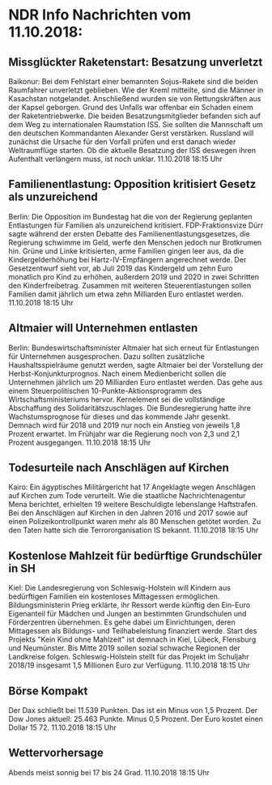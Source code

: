 # NDR Info Nachrichten vom 11.10.2018:


## Missglückter Raketenstart: Besatzung unverletzt
Baikonur: Bei dem Fehlstart einer bemannten Sojus-Rakete sind die beiden Raumfahrer unverletzt geblieben. Wie der Kreml mitteilte, sind die Männer in Kasachstan notgelandet. Anschließend wurden sie von Rettungskräften aus der Kapsel geborgen. Grund des Unfalls war offenbar ein Schaden einem der Raketentriebwerke. Die beiden Besatzungsmitglieder befanden sich auf dem Weg zu internationalen Raumstation ISS. Sie sollten die Mannschaft um den deutschen Kommandanten Alexander Gerst verstärken. Russland will zunächst die Ursache für den Vorfall prüfen und erst danach wieder Weltraumflüge starten. Ob die aktuelle Besatzung der ISS deswegen ihren Aufenthalt verlängern muss, ist noch unklar. 11.10.2018 18:15 Uhr 

## Familienentlastung: Opposition kritisiert Gesetz als unzureichend
Berlin: 	Die Opposition im Bundestag hat die von der Regierung geplanten Entlastungen für Familien als unzureichend kritisiert. FDP-Fraktionsvize Dürr sagte während der ersten Debatte des Familienentlastungsgesetzes, die Regierung schwimme im Geld, werfe den Menschen jedoch nur Brotkrumen hin. Grüne und Linke kritisierten, arme Familien gingen leer aus, da die Kindergelderhöhung bei Hartz-IV-Empfängern angerechnet werde. Der Gesetzentwurf sieht vor, ab Juli 2019 das Kindergeld um zehn Euro monatlich pro Kind zu erhöhen, außerdem 2019 und 2020 in zwei Schritten den Kinderfreibetrag. Zusammen mit weiteren Steuerentlastungen sollen Familien damit jährlich um etwa zehn Milliarden Euro entlastet werden. 11.10.2018 18:15 Uhr 

## Altmaier will Unternehmen entlasten
Berlin: Bundeswirtschaftsminister Altmaier hat sich erneut für Entlastungen für Unternehmen ausgesprochen. Dazu sollten zusätzliche Haushaltsspielräume genutzt werden, sagte Altmaier bei der Vorstellung der Herbst-Konjunkturprognos. Nach einem Medienbericht sollen die Unternehmen jährlich um 20 Milliarden Euro entlastet werden. Das gehe aus einem Steuerpolitischen 10-Punkte-Aktionsprogramm des Wirtschaftsministeriums hervor. Kernelement sei die vollständige Abschaffung des Solidaritätszuschlages. Die Bundesregierung hatte ihre Wachstumsprognose für dieses und das kommende Jahr gesenkt. Demnach wird für 2018 und 2019 nur noch ein Anstieg von jeweils 1,8 Prozent erwartet. Im Frühjahr war die Regierung noch von 2,3 und 2,1 Prozent ausgegangen. 11.10.2018 18:15 Uhr 

## Todesurteile nach Anschlägen auf Kirchen
Kairo: Ein ägyptisches Militärgericht hat 17 Angeklagte wegen Anschlägen auf Kirchen zum Tode verurteilt. Wie die staatliche Nachrichtenagentur Mena berichtet, erhielten 19 weitere Beschuldigte lebenslange Haftstrafen. Bei den Anschlägen auf Kirchen in den Jahren 2016 und 2017 sowie auf einen Polizeikontrollpunkt waren mehr als 80 Menschen getötet worden. Zu den Taten hatte sich die Terrororganisation IS bekannt. 11.10.2018 18:15 Uhr 

## Kostenlose Mahlzeit für bedürftige Grundschüler in SH
Kiel: Die Landesregierung von Schleswig-Holstein will Kindern aus bedürftigen Familien ein kostenloses Mittagessen ermöglichen. Bildungsministerin Prieg erklärte, ihr Ressort werde künftig den Ein-Euro Eigenanteil für Mädchen und Jungen an bestimmten Grundschulen und Förderzentren übernehmen. Es gehe dabei um Einrichtungen, deren Mittagessen als Bildungs- und Teilhabeleistung finanziert werde. Start des Projekts "Kein Kind ohne Mahlzeit" ist demnach in Kiel, Lübeck, Flensburg und Neumünster. Bis Mitte 2019 sollen sozial schwache Regionen der Landkreise folgen. Schleswig-Holstein stellt für das Projekt im Schuljahr 2018/19 insgesamt 1,5 Millionen Euro zur Verfügung. 11.10.2018 18:15 Uhr 

## Börse Kompakt
Der Dax schließt bei 11.539 Punkten. Das ist ein Minus von 1,5 Prozent. Der Dow Jones aktuell: 25.463 Punkte. Minus 0,5 Prozent. Der Euro kostet einen Dollar 15 72. 11.10.2018 18:15 Uhr 

## Wettervorhersage
Abends meist sonnig bei 17 bis 24 Grad. 11.10.2018 18:15 Uhr 
